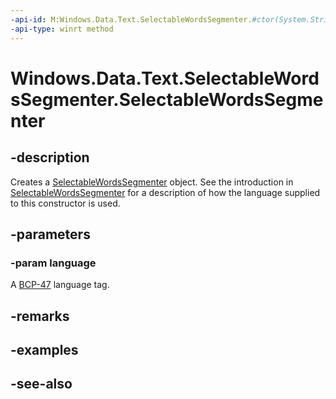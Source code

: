 ----api-id: M:Windows.Data.Text.SelectableWordsSegmenter.#ctor(System.String)
-api-type: winrt method
---<!-- Method syntaxpublic SelectableWordsSegmenter(System.String language)--># Windows.Data.Text.SelectableWordsSegmenter.SelectableWordsSegmenter## -descriptionCreates a [SelectableWordsSegmenter](selectablewordssegmenter.md) object. See the introduction in [SelectableWordsSegmenter](selectablewordssegmenter.md) for a description of how the language supplied to this constructor is used.## -parameters### -param languageA [BCP-47](http://go.microsoft.com/fwlink/p/?LinkId=227302) language tag.## -remarks## -examples## -see-also